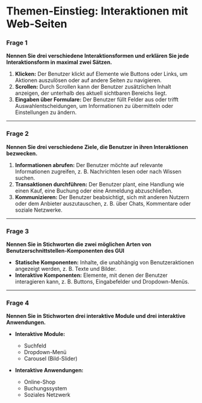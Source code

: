 # Themen-Einstieg: Interaktionen mit Web-Seiten

### Frage 1

**Nennen Sie drei verschiedene Interaktionsformen und erklären Sie jede Interaktionsform in maximal zwei Sätzen.**

1. **Klicken:** Der Benutzer klickt auf Elemente wie Buttons oder Links, um Aktionen auszulösen oder auf andere Seiten zu navigieren.
2. **Scrollen:** Durch Scrollen kann der Benutzer zusätzlichen Inhalt anzeigen, der unterhalb des aktuell sichtbaren Bereichs liegt.
3. **Eingaben über Formulare:** Der Benutzer füllt Felder aus oder trifft Auswahlentscheidungen, um Informationen zu übermitteln oder Einstellungen zu ändern.

---

### Frage 2

**Nennen Sie drei verschiedene Ziele, die Benutzer in ihren Interaktionen bezwecken.**

1. **Informationen abrufen:** Der Benutzer möchte auf relevante Informationen zugreifen, z. B. Nachrichten lesen oder nach Wissen suchen.
2. **Transaktionen durchführen:** Der Benutzer plant, eine Handlung wie einen Kauf, eine Buchung oder eine Anmeldung abzuschließen.
3. **Kommunizieren:** Der Benutzer beabsichtigt, sich mit anderen Nutzern oder dem Anbieter auszutauschen, z. B. über Chats, Kommentare oder soziale Netzwerke.

---

### Frage 3

**Nennen Sie in Stichworten die zwei möglichen Arten von Benutzerschnittstellen-Komponenten des GUI**

- **Statische Komponenten:** Inhalte, die unabhängig von Benutzeraktionen angezeigt werden, z. B. Texte und Bilder.
- **Interaktive Komponenten:** Elemente, mit denen der Benutzer interagieren kann, z. B. Buttons, Eingabefelder und Dropdown-Menüs.

---

### Frage 4

**Nennen Sie in Stichworten drei interaktive Module und drei interaktive Anwendungen.**

- **Interaktive Module:**

  - Suchfeld
  - Dropdown-Menü
  - Carousel (Bild-Slider)

- **Interaktive Anwendungen:**
  - Online-Shop
  - Buchungssystem
  - Soziales Netzwerk
